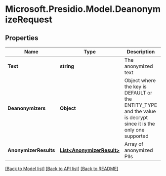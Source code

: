 # Microsoft.Presidio.Model.DeanonymizeRequest
## Properties

Name | Type | Description | Notes
------------ | ------------- | ------------- | -------------
**Text** | **string** | The anonymized text | 
**Deanonymizers** | **Object** | Object where the key is DEFAULT or the ENTITY_TYPE and the value is decrypt since it is the only one supported | 
**AnonymizerResults** | [**List&lt;AnonymizerResult&gt;**](AnonymizerResult.md) | Array of anonymized PIIs | 

[[Back to Model list]](../README.md#documentation-for-models) [[Back to API list]](../README.md#documentation-for-api-endpoints) [[Back to README]](../README.md)


